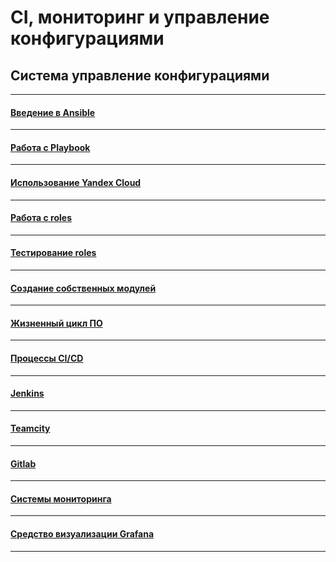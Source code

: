 # CI, мониторинг и управление конфигурациями

## Система управление конфигурациями

---

#### [Введение в Ansible](./08-ansible-01-base/README.md)

---

#### [Работа с Playbook](./08-ansible-02-playbook/README.md)

---

#### [Использование Yandex Cloud](./08-ansible-03-yandex/README.md)

---

#### [Работа с roles](./08-ansible-04-role/README.md)

---

#### [Тестирование roles](./08-ansible-05-testing/README.md)

---

#### [Создание собственных модулей](./08-ansible-06-module/README.md)

---

#### [Жизненный цикл ПО](./09-ci-01-intro/README.md)

---

#### [Процессы CI/CD](./09-ci-03-cicd/README.md)

---

#### [Jenkins ](./09-ci-04-jenkins/README.md)

---

#### [Teamcity](./09-ci-05-teamcity/README.md)

---

#### [Gitlab](./09-ci-06-gitlab/README.md)

---

#### [Системы мониторинга](./10-monitoring-02-systems/README.md)

---

#### [Средство визуализации Grafana](./10-monitoring-03-grafana/README.md)

---
